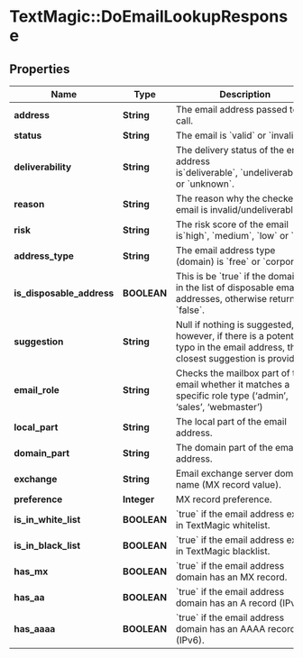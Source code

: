 # TextMagic::DoEmailLookupResponse

## Properties
Name | Type | Description | Notes
------------ | ------------- | ------------- | -------------
**address** | **String** | The email address passed to the call. | 
**status** | **String** | The email is &#x60;valid&#x60; or &#x60;invalid&#x60;. | 
**deliverability** | **String** | The delivery status of the email address is&#x60;deliverable&#x60;, &#x60;undeliverable&#x60;  or &#x60;unknown&#x60;. | 
**reason** | **String** | The reason why the checked email is invalid/undeliverable. | 
**risk** | **String** | The risk score of the email is&#x60;high&#x60;, &#x60;medium&#x60;, &#x60;low&#x60; or &#x60;null&#x60;. | 
**address_type** | **String** | The email address type (domain) is &#x60;free&#x60; or &#x60;corporate&#x60;. | 
**is_disposable_address** | **BOOLEAN** | This is be &#x60;true&#x60; if the domain is in the list of disposable email addresses, otherwise returns as &#x60;false&#x60;. | 
**suggestion** | **String** | Null if nothing is suggested, however, if there is a potential typo in the email address, the closest suggestion is provided. | 
**email_role** | **String** | Checks the mailbox part of the email whether it matches a specific role type (‘admin’, ‘sales’, ‘webmaster’) | 
**local_part** | **String** | The local part of the email address. | 
**domain_part** | **String** | The domain part of the email address. | 
**exchange** | **String** | Email exchange server domain name (MX record value). | 
**preference** | **Integer** | MX record preference. | 
**is_in_white_list** | **BOOLEAN** | &#x60;true&#x60; if the email address exists in TextMagic whitelist.  | 
**is_in_black_list** | **BOOLEAN** | &#x60;true&#x60; if the email address exists in TextMagic blacklist.  | 
**has_mx** | **BOOLEAN** | &#x60;true&#x60; if the email address domain has an MX record.  | 
**has_aa** | **BOOLEAN** | &#x60;true&#x60; if the email address domain has an A record (IPv4).  | 
**has_aaaa** | **BOOLEAN** | &#x60;true&#x60; if the email address domain has an AAAA record (IPv6).  | 


